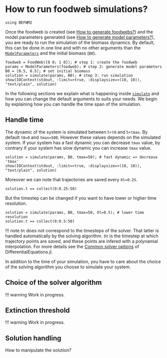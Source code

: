 # How to run foodweb simulations?

```@setup befwm2
using BEFWM2
```

Once the foodweb is created (see [How to generate foodwebs?](@ref))
and the model parameters generated (see [How to generate model parameters?](@ref)),
you are ready to run the simulation of the biomass dynamics.
By default, this can be done in one line
and with no other arguments than the [`ModelParameters`](@ref)
and the initial biomass (`B0`).

```@example befwm2
foodweb = FoodWeb([0 0; 1 0]); # step 1: create the foodweb
params = ModelParameters(foodweb); # step 2: generate model parameters
B0 = [0.5, 0.5]; # set initial biomass
solution = simulate(params, B0); # step 3: run simulation
show(IOContext(stdout, :limit=>true, :displaysize=>(10, 10)), "text/plain", solution)
```

In the following sections we explain what is happening inside [`simulate`](@ref)
and how you can change the default arguments to suits your needs.
We begin by explaining how you can handle the time span of the simulation.

## Handle time

The dynamic of the system is simulated between t=`t0` and t=`tmax`.
By default `t0=0` and `tmax=500`.
However these values depends on the simulated system.
If your system has a fast dynamic you can decrease `tmax` value,
by contrary if your system has slow dynamic you can increase `tmax` value.

```@example befwm2
solution = simulate(params, B0, tmax=50); # fast dynamic => decrease 'tmax'
show(IOContext(stdout, :limit=>true, :displaysize=>(10, 10)), "text/plain", solution)
```

Moreover we can note that trajectories are saved every `δt=0.25`.

```@example befwm2
solution.t == collect(0:0.25:50)
```

But the timestep can be changed if you want to have lower or higher time resolution.

```@example befwm2
solution = simulate(params, B0, tmax=50, δt=0.5); # lower time resolution
solution.t == collect(0:0.5:50)
```

!!! note
    `δt` does not correspond to the timesteps of the solver.
    That latter is handled automatically by the solving algorithm.
    `δt` is the timestep at which trajectory points are *saved*,
    and these points are infered with a polynamial interpolation.
    For more details see the
    [Common solver options](https://diffeq.sciml.ai/stable/basics/common_solver_opts/)
    of DifferentialEquations.jl.

In addition to the time of your simulation,
you have to care about the choice of the solving algorithm
you choose to simulate your system.

## Choice of the solver algorithm

!!! warning
    Work in progress.

## Extinction threshold

!!! warning
    Work in progress.

## Solution handling

How to manipulate the solution?

